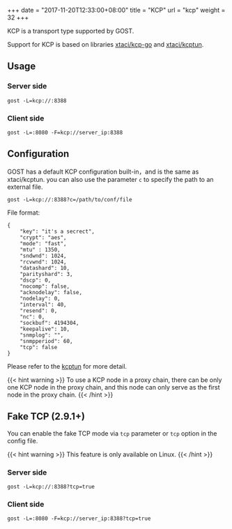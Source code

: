 +++
date = "2017-11-20T12:33:00+08:00"
title = "KCP"
url = "kcp"
weight = 32
+++

KCP is a transport type supported by GOST.

Support for KCP is based on libraries [xtaci/kcp-go](https://github.com/xtaci/kcp-go) and [xtaci/kcptun](https://github.com/xtaci/kcptun).

## Usage

### Server side

```
gost -L=kcp://:8388
```

### Client side

```
gost -L=:8080 -F=kcp://server_ip:8388
```

## Configuration

GOST has a default KCP configuration built-in，and is the same as xtaci/kcptun. you can also use the parameter `c` to specify the path to an external file.

```
gost -L=kcp://:8388?c=/path/to/conf/file
```

File format:

```
{
    "key": "it's a secrect",
    "crypt": "aes",
    "mode": "fast",
    "mtu" : 1350,
    "sndwnd": 1024,
    "rcvwnd": 1024,
    "datashard": 10,
    "parityshard": 3,
    "dscp": 0,
    "nocomp": false,
    "acknodelay": false,
    "nodelay": 0,
    "interval": 40,
    "resend": 0,
    "nc": 0,
    "sockbuf": 4194304,
    "keepalive": 10,
    "snmplog": "",
    "snmpperiod": 60,
    "tcp": false
}
```

Please refer to the [kcptun](https://github.com/xtaci/kcptun#usage) for more detail.

{{< hint warning >}}
To use a KCP node in a proxy chain, there can be only one KCP node in the proxy chain, and this node can only serve as the first node in the proxy chain.
{{< /hint >}}

## Fake TCP (2.9.1+)

You can enable the fake TCP mode via `tcp` parameter or `tcp` option in the config file.

{{< hint warning >}}
This feature is only available on Linux.
{{< /hint >}}

### Server side

```
gost -L=kcp://:8388?tcp=true
```

### Client side

```
gost -L=:8080 -F=kcp://server_ip:8388?tcp=true
```
